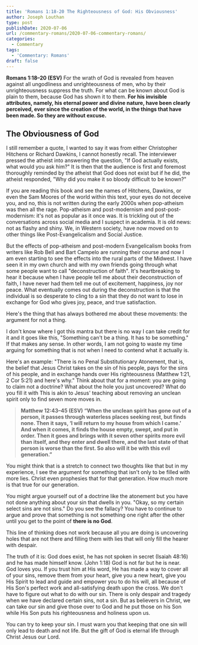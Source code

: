 ```yaml
---
title: 'Romans 1:18-20 The Righteousness of God: His Obviousness'
author: Joseph Louthan
type: post
publishDate: 2020-07-06
url: /commentary-romans/2020-07-06-commentary-romans/
categories:
  - Commentary
tags:
  - 'Commentary: Romans'
draft: false
---
```


**Romans 1:18–20 (ESV)** For the wrath of God is revealed from heaven against all ungodliness and unrighteousness of men, who by their unrighteousness suppress the truth.  For what can be known about God is plain to them, because God has shown it to them. **For his invisible attributes, namely, his eternal power and divine nature, have been clearly perceived, ever since the creation of the world, in the things that have been made. So they are without excuse.**

## The Obviousness of God

I still remember a quote, I wanted to say it was from either Christopher Hitchens or Richard Dawkins, I cannot honestly recall. The interviewer pressed the atheist into answering the question, "If God actually exists, what would you ask him?" It is then that the audience is first and foremost thoroughly reminded by the atheist that God does not exist but if he did, the atheist responded, "Why did you make it so bloody difficult to be known?"

If you are reading this book and see the names of Hitchens, Dawkins, or even the Sam Moores of the world within this text, your eyes do not deceive you, and no, this is not written during the early 2000s when pop-atheism was then all the rage. Pop-atheism and post-modernism and post-post-modernism: it's not as popular as it once was.  It is trickling out of the conversations across social media and I suspect in academia. It is old news: not as flashy and shiny. We, in Western society, have now moved on to other things like Post-Evangelicalism and Social Justice.

But the effects of pop-atheism and post-modern Evangelicalism books from writers like Rob Bell and Bart Campelo are running their course and now I am even starting to see the effects into the rural parts of the Midwest. I have seen it in my own church and with my own friends going through what some people want to call "deconstruction of faith". It's heartbreaking to hear it because when I have people tell me about their deconstruction of faith, I have never had them tell me out of excitement, happiness, joy nor peace. What eventually comes out during the deconstruction is that the individual is so desperate to cling to a sin that they do not want to lose in exchange for God who gives joy, peace, and true satisfaction.

Here's the thing that has always bothered me about these movements: the argument for not a thing.

I don't know where I got this mantra but there is no way I can take credit for it and it goes like this, "Something can't be a thing. It has to be something." If that makes any sense. In other words, I am not going to waste my time arguing for something that is not when I need to contend what it actually is.

Here's an example: "There is no Penal Substitutionary Atonement, that is, the belief that Jesus Christ takes on the sin of his people, pays for the sins of his people, and in exchange hands over His righteousness (Matthew 1:21, 2 Cor 5:21) and here's why." Think about that for a moment: you are going to claim not a doctrine? What about the hole you just uncovered? What do you fill it with This is akin to Jesus' teaching about removing an unclean spirit only to find seven more moves in.

> **Matthew 12:43–45 (ESV) “When the unclean spirit has gone out of a person, it passes through waterless places seeking rest, but finds none.  Then it says, ‘I will return to my house from which I came.’ And when it comes, it finds the house empty, swept, and put in order.  Then it goes and brings with it seven other spirits more evil than itself, and they enter and dwell there, and the last state of that person is worse than the first. So also will it be with this evil generation.”**

You might think that is a stretch to connect two thoughts like that but in my experience, I see the argument for something that isn't only to be filled with more lies. Christ even prophesies that for that generation. How much more is that true for our generation.

You might argue yourself out of a doctrine like the atonement but you have not done anything about your sin that dwells in you. "Okay, so my certain select sins are not sins." Do you see the fallacy? You have to continue to argue and prove that something is not something one right after the other until you get to the point of **there is no God**.

This line of thinking does not work because all you are doing is uncovering holes that are not there and filling them with lies that will only fill the hearer with despair.

The truth of it is: God does exist, he has not spoken in secret (Isaiah 48:16) and he has made himself know. (John 1:18) God is not far but he is near. God loves you. If you trust him at His word, He has made a way to cover all of your sins, remove them from your heart, give you a new heart, give you His Spirit to lead and guide and empower you to do his will, all because of His Son's perfect work and all-satisfying death upon the cross. We don't have to figure out what to do with our sin. There is only despair and tragedy when we have declared certain sins, not a sin. But as believers in Christ, we can take our sin and give those over to God and he put those on his Son while His Son puts his righteousness and holiness upon us.

You can try to keep your sin. I must warn you that keeping that one sin will only lead to death and not life. But the gift of God is eternal life through Christ Jesus our Lord.
